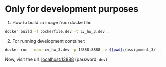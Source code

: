 # Only for development purposes

1. How to build an image from dockerfile:
```bash
docker build -f Dockerfile.dev -t cv_hw_3.dev .
```

2. For running development container:
```bash
docker run --name cv_hw_3.dev -p 13888:8888 -v ${pwd}:/assignment_3/ -itd cv_hw_3.dev
```

Now, visit the url: [localhost:13888](http://localhost:13888) (password: `dev`)